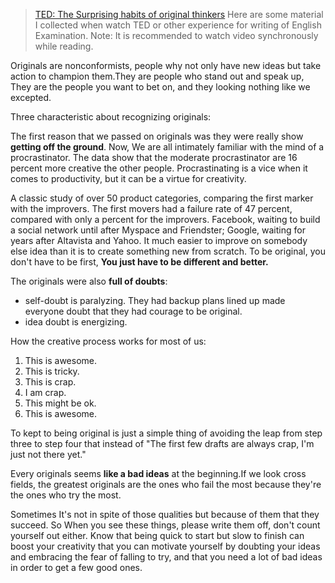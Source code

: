 
>[TED: The Surprising habits of original thinkers](https://www.ted.com/talks/adam_grant_the_surprising_habits_of_original_thinkers/feedback#t-895027)
Here are some material I collected when watch TED or other experience for writing of English Examination.
Note: It is recommended to watch video synchronously while reading.

Originals are nonconformists, people why not only have new ideas but take action to champion them.They are people who stand out and speak up, They are the people you want to bet on, and they looking nothing like we excepted.

Three characteristic about recognizing originals:

The first reason that we passed on originals was they were really show **getting off the ground**. Now, We are all intimately familiar with the mind of a procrastinator. The data show that the moderate procrastinator are 16 percent more creative the other people. Procrastinating is a vice when it comes to productivity, but it can be a virtue for creativity. 

A classic study of over 50 product categories, comparing the first marker with the improvers. The first movers had a failure rate of 47 percent, compared with only a percent for the improvers. Facebook, waiting to build a social network until after Myspace and Friendster; Google, waiting for years after Altavista and Yahoo. It much easier to improve on somebody else idea than it is to create something new from scratch. To be original, you don't have to be first, **You just have to be different and better.**


The originals were also **full of doubts**:
* self-doubt is paralyzing. They had backup plans lined up made everyone doubt that they had courage to be original. 
* idea doubt is energizing.

How the creative process works for most of us:
1. This is awesome.
2. This is tricky.
3. This is crap.
4. I am crap.
5. This might be ok.
6. This is awesome.

To kept to being original is just a simple thing of avoiding the leap from step three to step four that instead of "The first few drafts are always crap, I'm just not there yet."

Every originals seems **like a bad ideas** at the beginning.If we look cross fields, the greatest originals are the ones who fail the most because they're the ones who try the most.

Sometimes It's not in spite of those qualities but because of them that they succeed. So When you see these things, please write them off, don't count yourself out either. Know that being quick to start but slow to finish can boost your creativity that you can motivate yourself by doubting your ideas and embracing the fear of falling to try, and that you need a lot of bad ideas in order to get a few good ones.
